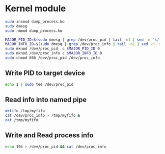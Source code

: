 # Kernel module
```bash
sudo insmod dump_process.ko
sudo dmesg 
sudo rmmod dump_process.ko

```
```bash
MAJOR_PID_ID=$(sudo dmesg | grep /dev/proc_pid | tail -n1 | sed -n 's/.*major \([0-9]*\).*/\1/p')
MAJOR_INFO_ID=$(sudo dmesg | grep /dev/proc_info | tail -n1 | sed -n 's/.*major \([0-9]*\).*/\1/p')
sudo mknod /dev/proc_pid  c $MAJOR_PID_ID 0
sudo mknod /dev/proc_info c $MAJOR_INFO_ID 0
sudo chmod 666 /dev/proc_pid /dev/proc_info
```

## Write PID to target device
```bash
echo 1 | sudo tee /dev/proc_pid
```

## Read info into named pipe
```bash
mkfifo /tmp/myfifo
cat /dev/proc_info > /tmp/myfifo &
cat /tmp/myfifo
```


## Write and Read process info
```bash 
echo 104 > /dev/proc_pid && cat /dev/proc_info
```

